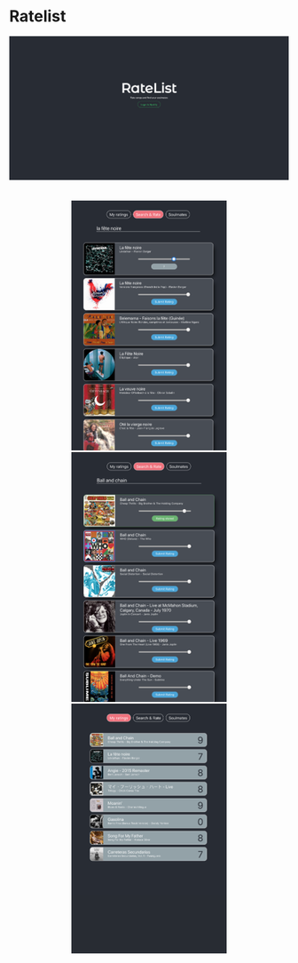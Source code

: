 # Ratelist

<div>
  <div align='center'>
    <img src="client/src/assets/login.png" width=800 alt="login">
  </div>
  <br></br>
  <div align='center'>
    <img src="client/src/assets/rating_selection.png" width=280 height=450 alt="rating selection">
    <img src="client/src/assets/rated_song.png" width=280 height=450 alt="rated song">
    <img src="client/src/assets/rated_songs_list.png" width=280 height=450 alt="rated songs list">
  </div>
</div>


